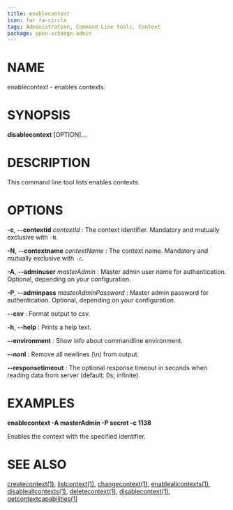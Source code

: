 ```yaml
---
title: enablecontext
icon: far fa-circle
tags: Administration, Command Line tools, Context
package: open-xchange-admin
---
```


# NAME

enablecontext - enables contexts.

# SYNOPSIS

**disablecontext** [OPTION]...

# DESCRIPTION

This command line tool lists enables contexts.

# OPTIONS

**-c**, **--contextid** *contextId*
: The context identifier. Mandatory and mutually exclusive with `-N`.

**-N**, **--contextname** *contextName*
: The context name. Mandatory and mutually exclusive with `-c`.

**-A**, **--adminuser** *masterAdmin*
: Master admin user name for authentication. Optional, depending on your configuration.

**-P**, **--adminpass** *masterAdminPassword*
: Master admin password for authentication. Optional, depending on your configuration.

**--csv**
: Format output to csv.

**-h**, **--help**
: Prints a help text.

**--environment**
: Show info about commandline environment.

**--nonl**
: Remove all newlines (\\n) from output.

**--responsetimeout**
: The optional response timeout in seconds when reading data from server (default: 0s; infinite).

# EXAMPLES

**enablecontext -A masterAdmin -P secret -c 1138**

Enables the context with the specified identifier.

# SEE ALSO

[createcontext(1)](createcontext.html), [listcontext(1)](listcontext.html), [changecontext(1)](changecontext.html), [enableallcontexts(1)](enableallcontexts.html), [disableallcontexts(1)](disableallcontexts.html), [deletecontext(1)](deletecontext.html), [disablecontext(1)](disablecontext.html), [getcontextcapabilities(1)](getcontextcapabilities.html)
